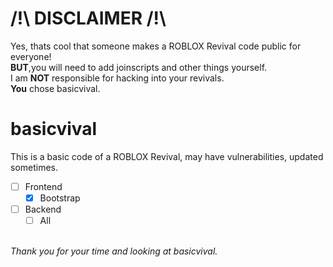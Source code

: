 # /!\ DISCLAIMER /!\
Yes, thats cool that someone makes a ROBLOX Revival code public for everyone!<br>
<strong>BUT</strong>,you will need to add joinscripts and other things yourself.<br>
I am <strong>NOT</strong> responsible for hacking into your revivals.<br>
<strong>You</strong> chose basicvival.<br>

# basicvival
This is a basic code of a ROBLOX Revival, may have vulnerabilities, updated sometimes.<br>
- [ ] Frontend
    - [X] Bootstrap
- [ ] Backend
    - [ ] All

<br>
<i>Thank you for your time and looking at basicvival.</i>

